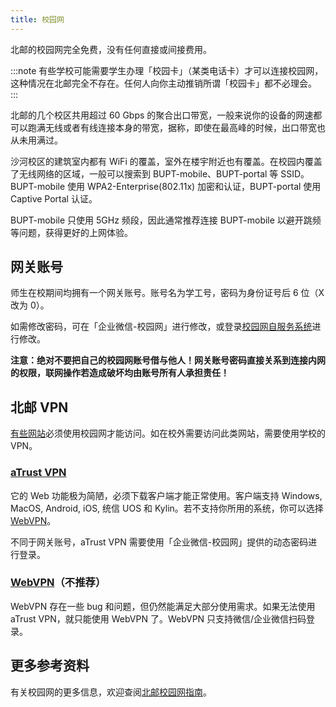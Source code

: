 ```yaml
---
title: 校园网
---
```


北邮的校园网完全免费，没有任何直接或间接费用。

:::note
有些学校可能需要学生办理「校园卡」（某类电话卡）才可以连接校园网，这种情况在北邮完全不存在。任何人向你主动推销所谓「校园卡」都不必理会。
:::

北邮的几个校区共用超过 60 Gbps 的聚合出口带宽，一般来说你的设备的网速都可以跑满无线或者有线连接本身的带宽，据称，即使在最高峰的时候，出口带宽也从未用满过。

沙河校区的建筑室内都有 WiFi 的覆盖，室外在楼宇附近也有覆盖。在校园内覆盖了无线网络的区域，一般可以搜索到 BUPT-mobile、BUPT-portal 等 SSID。BUPT-mobile 使用 WPA2-Enterprise(802.11x) 加密和认证，BUPT-portal 使用 Captive Portal 认证。

BUPT-mobile 只使用 5GHz 频段，因此通常推荐连接 BUPT-mobile 以避开跳频等问题，获得更好的上网体验。

## 网关账号

师生在校期间均拥有一个网关账号。账号名为学工号，密码为身份证号后 6 位（X 改为 0）。

如需修改密码，可在「企业微信-校园网」进行修改，或登录[校园网自服务系统](https://netaccount.bupt.edu.cn/)进行修改。

**注意：绝对不要把自己的校园网账号借与他人！网关账号密码直接关系到连接内网的权限，联网操作若造成破坏均由账号所有人承担责任！**

## 北邮 VPN

[有些网站](常用网站#内网)必须使用校园网才能访问。如在校外需要访问此类网站，需要使用学校的 VPN。

### [aTrust VPN](https://vpn.bupt.edu.cn/)

它的 Web 功能极为简陋，必须下载客户端才能正常使用。客户端支持 Windows, MacOS, Android, iOS, 统信 UOS 和 Kylin。若不支持你所用的系统，你可以选择 [WebVPN](#webvpn不推荐)。

不同于网关账号，aTrust VPN 需要使用「企业微信-校园网」提供的动态密码进行登录。

### [WebVPN](https://webvpn.bupt.edu.cn/)（不推荐）

WebVPN 存在一些 bug 和问题，但仍然能满足大部分使用需求。如果无法使用 aTrust VPN，就只能使用 WebVPN 了。WebVPN 只支持微信/企业微信扫码登录。

## 更多参考资料

有关校园网的更多信息，欢迎查阅[北邮校园网指南](https://wiki.buptnet.icu/)。
